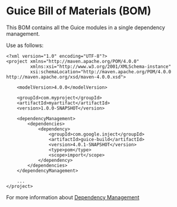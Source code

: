 Guice Bill of Materials (BOM)
============================
This BOM contains all the Guice modules in a single dependency management.

Use as follows:

```
<?xml version="1.0" encoding="UTF-8"?>
<project xmlns="http://maven.apache.org/POM/4.0.0"
         xmlns:xsi="http://www.w3.org/2001/XMLSchema-instance"
         xsi:schemaLocation="http://maven.apache.org/POM/4.0.0 http://maven.apache.org/xsd/maven-4.0.0.xsd">

    <modelVersion>4.0.0</modelVersion>
    
    <groupId>com.myproject</groupId>
    <artifactId>myartifact</artifactId>
    <version>1.0.0-SNAPSHOT</version>

    <dependencyManagement>
        <dependencies>
            <dependency>
                <groupId>com.google.inject</groupId>
                <artifactId>guice-build</artifactId>
                <version>4.0.1-SNAPSHOT</version>
                <type>pom</type>
                <scope>import</scope>
            </dependency>
        </dependencies>
    </dependencyManagement>

    ...
</project>
```

For more information about [Dependency Management](https://maven.apache.org/guides/introduction/introduction-to-dependency-mechanism.html)